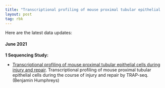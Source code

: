 ```yaml
---
title: "Transcriptional profiling of mouse proximal tubular epithelial cells during injury and repair"
layout: post
tag: rbk
---
```


Here are the latest data updates:

#### June 2021

**1 Sequencing Study:**

* [Transcriptional profiling of mouse proximal tubular epithelial cells during injury and repair](https://www.rebuildingakidney.org/id/Q-Y4H2). Transcriptional profiling of mouse proximal tubular epithelial cells during the course of injury and repair by TRAP-seq. (Benjamin Humphreys)
